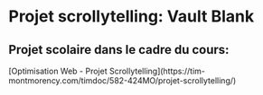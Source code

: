 <h1>Projet scrollytelling: Vault Blank</h1>
<h2>Projet scolaire dans le cadre du cours:</h2>
<p>[Optimisation Web - Projet Scrollytelling](https://tim-montmorency.com/timdoc/582-424MO/projet-scrollytelling/)</p>
